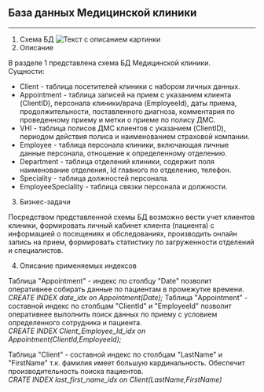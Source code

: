  ## База данных Медицинской клиники

 ********
1. Схема БД <image src="/images/схемаБД.png" alt="Текст с описанием картинки">
2. Описание 
 
 В разделе 1 представлена схема БД Медицинской клиники.\
 Сущности:
  * Client - таблица посетителей клиники с набором личных данных.
  * Appointment - таблица записей на прием с указанием клиента (ClientID), персонала клиники/врача (EmployeeId), даты приема, продолжительности, поставленного диагноза, комментария по проведенному приему и метки о приеме по полису ДМС.
  * VHI - таблица полисов ДМС клиентов с указанием (ClientID), периодом действия полиса и наименованием страховой компании.
  * Employee - таблица персонала клиники, включающая личные данные персонала, отношение к определенному отделению.
  * Department - таблица отделений клиники, содержит поля наименование отделения, Id главного по отделению, телефон.
  * Speciality - таблица должностей персонала.
  * EmployeeSpeciality - таблица связки персонала и должности.
 
 3. Бизнес-задачи
 
Посредством представленной схемы БД возможно вести учет клиентов клиники, формировать личный кабинет клиента (пациента) с информацией о посещениях и обследованиях, производить онлайн запись на прием, формировать статистику по загруженности отделений и специалистов.
 
 4. Описание применяемых индексов
 
 Таблица "Appointment" - индекс по столбцу "Date" позволит оперативнее собирать данные по пациентам в промежутке времени.\
     _CREATE INDEX date_idx on Appointment(Date);_
 Таблица "Appointment" - составной индекс по столбцам "ClientId" и "EmployeeId" позволит оперативнее выполнить поиск данных по приему с условием определенного сотрудника и пациента.\
     _CREATE INDEX Client_Employee_Id_idx on Appointment(ClientId,EmployeeId);_
 
 Таблица "Client" - составной индекс по столбцам "LastName" и "FirstName" т.к. фамилия имеет большую кардинальность. Обеспечит производительность поиска пациентов.\
    _CRATE INDEX last_first_name_idx on Client(LastName,FirstName)_
 
